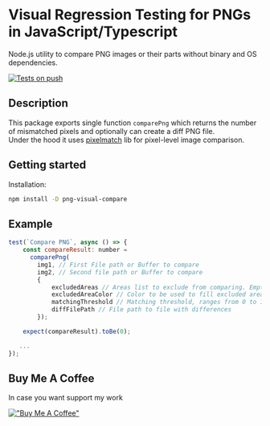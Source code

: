 # Visual Regression Testing for PNGs in JavaScript/Typescript

Node.js utility to compare PNG images or their parts without binary and OS dependencies.


[![Tests on push](https://github.com/dichovsky/png-visual-compare/actions/workflows/test.yml/badge.svg?branch=main)](https://github.com/dichovsky/png-visual-compare/actions/workflows/test.yml)

## Description

This package exports single function `comparePng` which returns the number of mismatched pixels and optionally can create a diff PNG file.  
Under the hood it uses [pixelmatch](https://github.com/mapbox/pixelmatch/blob/master/README.md) lib for pixel-level image comparison.


## Getting started

Installation:

```sh
npm install -D png-visual-compare
```

## Example

```javascript
test(`Compare PNG`, async () => {
    const compareResult: number =
      comparePng(
        img1, // First File path or Buffer to compare
        img2, // Second file path or Buffer to compare
        {
            excludedAreas // Areas list to exclude from comparing. Empty array by default.
            excludedAreaColor // Color to be used to fill excluded areas. { r: 0, g: 0, b: 255 } by default.
            matchingThreshold // Matching threshold, ranges from 0 to 1. Smaller values make the comparison more sensitive. 0.1 by default.
            diffFilePath // File path to file with differences
        });

    expect(compareResult).toBe(0);

   ...
});
```

## Buy Me A Coffee

In case you want support my work

[!["Buy Me A Coffee"](https://www.buymeacoffee.com/assets/img/custom_images/orange_img.png)](https://buymeacoffee.com/dichovsky)
